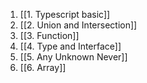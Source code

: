 
1. [[1.  Typescript basic]]
2. [[2. Union and Intersection]]
3. [[3. Function]]
4. [[4. Type and Interface]]
5. [[5. Any  Unknown  Never]]
6. [[6. Array]]